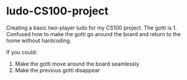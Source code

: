 # ludo-CS100-project

Creating a basic two-player ludo for my CS100 project. The gotti is 1. Confused how to make the gotti go around the board and return to the home without hardcoding. 

If you could:
1. Make the gotti move around the board seamlessly
2. Make the previous gotti disappear


